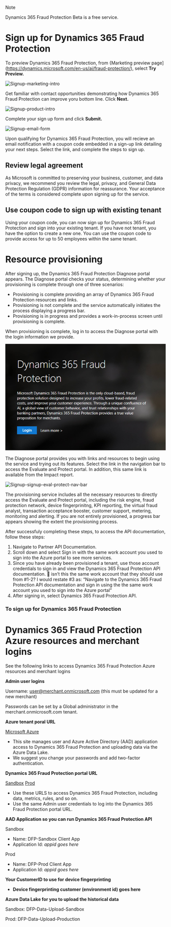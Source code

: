 > [!NOTE]
> Dynamics 365 Fraud Protection Beta is a free service.

# Sign up for Dynamics 365 Fraud Protection

To preview Dynamics 365 Fraud Protection, from {Marketing preview page](https://dynamics.microsoft.com/en-us/ai/fraud-protection/),  select **Try Preview.**

![Signup-marketing-intro](media/signup-marketing-intro.png)

Get familiar with contact opportunities demonstrating how Dynamics 365 Fraud Protection can improve yoru bottom line. Click **Next.**

![Signup-product-intro](media/signup-product-intro.png)

Complete your sign up form and click **Submit.**

![Signup-email-form](media/signup-email-form.png)

Upon qualifying for Dynamics 365 Fraud Protection, you will recieve an email notification with a coupon code embedded in a sign-up link detailing your next steps. Select the link, and complete the steps to sign up.

## Review legal agreement

As Microsoft is committed to preserving your business, customer, and data privacy, we recommend you review the legal, privacy, and General Data Protection Regulation (GDPR) information for reassurance. Your acceptance of the terms is considered complete upon signing up for the service.

## Use coupon code to sign up with existing tenant

Using your coupon code, you can now sign up for Dynamics 365 Fraud Protection and sign into your existing tenant. If you have not tenant, you have the option to create a new one. You can use the coupon code to provide access for up to 50 employees within the same tenant.

# Resource provisioning

After signing up, the Dynamics 365 Fraud Protection Diagnose portal appears. The Diagnose portal checks your status, determining whether your provisioning is complete through one of three scenarios:

- Provisioning is complete providing an array of Dynamics 365 Fraud Protection resources and links.
- Provisioning is not complete and the service automatically initiates the process displaying a progress bar.
- Provisioning is in progress and provides a work-in-process screen until provisioning is complete.

When provisioning is complete, log in to access the Diagnose portal with the login information we provide.

![Signup-login screen](media/signup-login.png)

The Diagnose portal provides you with links and resources to begin using the service and trying out its features. Select the link in the navigation bar to access the Evaluate and Protect portal. In addition, this same link is available from the Impact report.

![Signup-signup-eval-protect-nav-bar](media/signup-eval-protect-nav-bar.png)

The provisioning service includes all the necessary resources to directly access the Evaluate and Protect portal, including the risk engine, fraud protection network, device fingerprinitng, KPI reporting, the virtual fraud analyst, transaction acceptance booster, customer support, metering, monitoring and alerting. If you are not entirely provisioned, a progress bar appears showing the extent the provisioning process. 


After successfuly completing these steps, to access the API documentation, follow these steps: 
1. Navigate to Partner API Documentation. 
2. Scroll down and select Sign in with the same work account you used to sign into the Azure portal to see more services. 
3. Since you have already been provisioned a tenant, use those account credentials to sign in and view the Dynamics 365 Fraud Protection API documentation.  isn’t this the same work account that they should use from #1-2?   I would restate #3 as: “Navigate to the Dynamics 365 Fraud Protection API documentation and sign in using the the same work account you used to sign into the Azure portal”
4. After signing in, select Dynamics 365 Fraud Protection API.



### To sign up for Dynamics 365 Fraud Protection


# Dynamics 365 Fraud Protection Azure resources and merchant logins

See the following links to access Dynamics 365 Fraud Protection Azure resources and merchant logins

**Admin user logins**

Username: user@merchant.onmicrosoft.com (this must be updated for a new merchant)

Passwords can be set by a Global administrator in the merchant.onmicrosoft.com tenant.

**Azure tenant poral URL**

[Microsoft Azure](https://portal.azure.com/merchant.onmicrosoft.com)

- This site manages user and Azure Active Directory (AAD) application access to Dynamics 365 Fraud Protection and uploading data via the Azure Data Lake.
- We suggest you change your passwords and add two-factor authentication.

**Dynamics 365 Fraud Protection portal URL**

[Sandbox](https://dfp.microsoft-int.com/merchant.onmicrosoft.com)
[Prod](https://dfp.microsoft.com/merchant.onmicrosoft.com)

- Use these URLS to access Dynamics 365 Fraud Protection, including data, metrics, rules, and so on.
- Use the same Admin user credentials to log into the Dynamics 365 Fraud Protection portal URL.

**AAD Application so you can run Dynamics 365 Fraud Protection API**

Sandbox
- Name: DFP-Sandbox Client App
- Application Id: *appid goes here*

Prod
- Name: DFP-Prod Client App
- Application Id: *appid goes here*

**Your CustomerID to use for device fingerprinting**
- **Device fingerprinting customer (environment id) goes here**

**Azure Data Lake for you to upload the historical data**

Sandbox: DFP-Data-Upload-Sandbox

Prod: DFP-Data-Upload-Production


